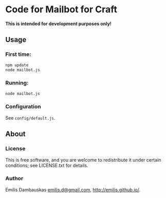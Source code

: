 # Code for Mailbot for Craft

**This is intended for development purposes only!**

## Usage

### First time:

```bash
npm update
node mailbot.js
```

### Running:

```bash
node mailbot.js
```

### Configuration

See `config/default.js`.

## About

### License

This is free software, and you are welcome to redistribute it under certain conditions; see LICENSE.txt for details.

### Author

Emilis Dambauskas <emilis.d@gmail.com>, <http://emilis.github.io/>.

